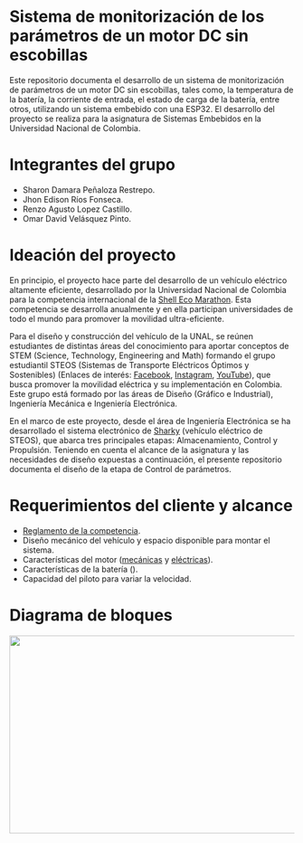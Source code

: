 # Sistema de monitorización de los parámetros de un motor DC sin escobillas

Este repositorio documenta el desarrollo de un sistema de monitorización de parámetros de un motor DC sin escobillas, tales como, la temperatura de la batería, la corriente de entrada, el estado de carga de la batería, entre otros, utilizando un sistema embebido con una ESP32. El desarrollo del proyecto se realiza para la asignatura de Sistemas Embebidos en la Universidad Nacional de Colombia.

# Integrantes del grupo

- Sharon Damara Peñaloza Restrepo.
- Jhon Edison Ríos Fonseca.
- Renzo Agusto Lopez Castillo.
- Omar David Velásquez Pinto.

# Ideación del proyecto

En principio, el proyecto hace parte del desarrollo de un vehículo eléctrico altamente eficiente, desarrollado por la Universidad Nacional de Colombia para la competencia internacional de la [Shell Eco Marathon](https://www.makethefuture.shell/en-gb/shell-eco-marathon). Esta competencia se desarrolla anualmente y en ella participan universidades de todo el mundo para promover la movilidad ultra-eficiente. 

Para el diseño y construcción del vehículo de la UNAL, se reúnen estudiantes de distintas áreas del conocimiento para aportar conceptos de STEM (Science, Technology, Engineering and Math) formando el grupo estudiantil STEOS (Sistemas de Transporte Eléctricos Óptimos y Sostenibles) (Enlaces de interés: [Facebook](https://www.facebook.com/Steos-113420670376989), [Instagram](https://www.instagram.com/steos.unal/?hl=es), [YouTube](https://www.youtube.com/channel/UCcqXOqdHFdif6k-UERizOug)), que busca promover la movilidad eléctrica y su implementación en Colombia. Este grupo está formado por las áreas de Diseño (Gráfico e Industrial), Ingeniería Mecánica e Ingeniería Electrónica.

En el marco de este proyecto, desde el área de Ingeniería Electrónica se ha desarrollado el sistema electrónico de [Sharky](https://www.youtube.com/watch?v=2vRT9TGoiSc&t=315s) (vehículo eléctrico de STEOS), que abarca tres principales etapas: Almacenamiento, Control y Propulsión. Teniendo en cuenta el alcance de la asignatura y las necesidades de diseño expuestas a continuación, el presente repositorio documenta el diseño de la etapa de Control de parámetros.

# Requerimientos del cliente y alcance

- [Reglamento de la competencia](https://base.makethefuture.shell/en_gb/service/api/home/shell-eco-marathon/global-rules/_jcr_content/root/content/document_listing/items/download_595134961.stream/1630485146156/38a7abe7331aaa24603d0e8b158565cc726ab78d/shell-eco-marathon-2022-official-rules-chapter-i.pdf).
- Diseño mecánico del vehículo y espacio disponible para montar el sistema.
- Características del motor ([mecánicas](https://ebikes.ca/documents/MG310.pdf) y [eléctricas](https://motowoks.com/products/bafang-rm-g310-250-dc-rear-drive-motor-250w)).
- Características de la batería ().
- Capacidad del piloto para variar la velocidad.

# Diagrama de bloques

<p align="center">
  <img src="https://user-images.githubusercontent.com/86574571/177739648-9f06788a-98ac-4cc6-b773-8cc3899006eb.png" width="800" height="350" />
</p>


